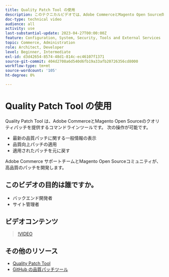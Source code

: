 ```yaml
---
title: Quality Patch Tool の使用
description: このテクニカルビデオでは、Adobe CommerceとMagento Open Source向けの Quality Patch Tool の使用方法を説明します。
doc-type: technical video
audience: all
activity: use
last-substantial-update: 2023-04-27T00:00:00Z
feature: Configuration, System, Security, Tools and External Services
topic: Commerce, Administration
role: Architect, Developer
level: Beginner, Intermediate
exl-id: d3d42654-8574-48d1-814c-ec46107f1371
source-git-commit: 404d2708a6d540d6fb19a33afb20726356cd8000
workflow-type: tm+mt
source-wordcount: '105'
ht-degree: 0%

---
```


# Quality Patch Tool の使用

Quality Patch Tool は、Adobe CommerceとMagento Open Sourceのクオリティパッチを提供するコマンドラインツールです。 次の操作が可能です。

- 最新の品質パッチに関する一般情報の表示
- 品質向上パッチの適用
- 適用されたパッチを元に戻す

Adobe Commerce サポートチームとMagento Open Sourceコミュニティが、高品質のパッチを開発します。

## このビデオの目的は誰ですか。

- バックエンド開発者
- サイト管理者

## ビデオコンテンツ

>[!VIDEO](https://video.tv.adobe.com/v/344000?quality=12&learn=on)

## その他のリソース

- [Quality Patch Tool](https://experienceleague.adobe.com/tools/commerce-quality-patches/index.html)
- [GitHub の品質パッチツール ](https://github.com/magento/quality-patches)
